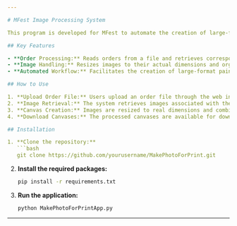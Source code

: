 ```yaml
---

# MFest Image Processing System

This program is developed for MFest to automate the creation of large-format paintings based on customer orders. The system processes an order file, retrieves corresponding images via an API, resizes them to their actual dimensions, and then compiles them into canvases for printing.

## Key Features

- **Order Processing:** Reads orders from a file and retrieves corresponding images using an API.
- **Image Handling:** Resizes images to their actual dimensions and organizes them into canvases for printing.
- **Automated Workflow:** Facilitates the creation of large-format paintings by automating image processing and canvas compilation.

## How to Use

1. **Upload Order File:** Users upload an order file through the web interface.
2. **Image Retrieval:** The system retrieves images associated with the order from the API.
3. **Canvas Creation:** Images are resized to real dimensions and combined into canvases.
4. **Download Canvases:** The processed canvases are available for download in the specified format.

## Installation

1. **Clone the repository:**
   ```bash
   git clone https://github.com/yourusername/MakePhotoForPrint.git
   ```

2. **Install the required packages:**
   ```bash
   pip install -r requirements.txt
   ```

3. **Run the application:**
   ```bash
   python MakePhotoForPrintApp.py
   ```

---
```

